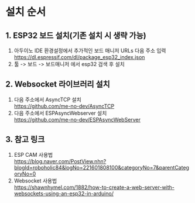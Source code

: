 # 설치 순서
## 1. ESP32 보드 설치(기존 설치 시 생략 가능)
  1. 아두이노 IDE 환경설정에서 추가적인 보드 매니저 URLs 다음 주소 입력  
    https://dl.espressif.com/dl/package_esp32_index.json
  1. 툴 -> 보드 -> 보드매니저 에서 esp32 검색 후 설치  

## 2. Websocket 라이브러리 설치
  1. 다음 주소에서 AsyncTCP 설치  
  https://github.com/me-no-dev/AsyncTCP
  1. 다음 주소에서 ESPAsyncWebserver 설치  
  https://github.com/me-no-dev/ESPAsyncWebServer
  

## 3. 참고 링크
  1. ESP CAM 사용법  
    https://blog.naver.com/PostView.nhn?blogId=roboholic84&logNo=221601808100&categoryNo=7&parentCategoryNo=0
  2. Websocket 사용법  
    https://shawnhymel.com/1882/how-to-create-a-web-server-with-websockets-using-an-esp32-in-arduino/
